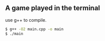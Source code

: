 ## A game played in the terminal

use g++ to compile.

```bash
$ g++ -O2 main.cpp -o main
$ ./main
```
